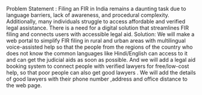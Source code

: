 Problem Statement : Filing an FIR in India remains a daunting task due to language barriers, lack of awareness, and procedural complexity. Additionally, many individuals struggle to access affordable and verified legal assistance. There is a need for a digital solution that streamlines FIR filing and connects users with accessible legal aid.
Solution:
We will make a web portal to simplify FIR filing in rural and urban areas with multilingual voice-assisted help so that the people from the regions of the country who does not  know the common languages like Hindi/English can access to it and can get the judicial aids as soon as possible. And we will add a legal aid booking system to connect people with verified lawyers for free/low-cost help, so that poor people can also get good lawyers . We will add the details of good lawyers with their phone number ,address and office distance to the web page.


